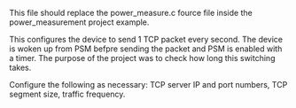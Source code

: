 This file should replace the power_measure.c fource file inside the power_measurement project example. 

This configures the device to send 1 TCP packet every second. The device is woken up from PSM befpre sending the packet and PSM is enabled with a timer. The purpose of the project was to check how long this switching takes. 

Configure the following as necessary: TCP server IP and port numbers, TCP segment size, traffic frequency.